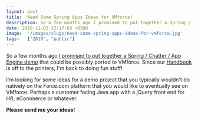 ```yaml
---
layout: post
title:  Need Some Spring Apps Ideas for VMforce!
description: So a few months ago I promised to put together a Spring / Chatter / App Engine demo that could be possibly ported to VMforce. Since our Handbook  is off to the printers, Im back to doing fun stuff!  Im looking for some ideas for a demo project that you typically wouldnt do natively on the Force.com platform that you would like to eventually see on VMforce. Perhaps a customer facing Java app with a jQuery front end for HR, eCommerce or whatever. Please send me your ideas!
date: 2010-11-03 22:17:03 +0300
image:  '/images/slugs/need-some-spring-apps-ideas-for-vmforce.jpg'
tags:   ["2010", "public"]
---
```

<p>So a few months ago <a href="/2010/06/30/any-interest-in-a-chatter-spring-app-engine-tutorial/" target="_blank">I promised to put together a Spring / Chatter / App Engine demo</a> that could be possibly ported to VMforce. Since our <a href="http://salesforcehandbook.wordpress.com/">Handbook</a> is off to the printers, I'm back to doing fun stuff!</p>
<p>I'm looking for some ideas for a demo project that you typically wouldn't do natively on the Force.com platform that you would like to eventually see on VMforce. Perhaps a customer facing Java app with a jQuery front end for HR, eCommerce or whatever.</p>
<p><strong>Please send me your ideas!</strong></p>

